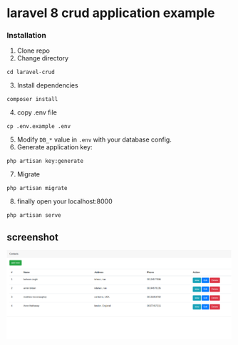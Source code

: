 # laravel 8 crud application example
### Installation
1. Clone repo
2. Change directory
````
cd laravel-crud
````
3. Install dependencies
````
composer install
````
4. copy .env file
````
cp .env.example .env
````
5. Modify `DB_*` value in `.env` with your database config.
6. Generate application key:
````
php artisan key:generate
````
7. Migrate
````
php artisan migrate
````
8. finally open your localhost:8000
````
php artisan serve
````

## screenshot
![alt text](storage/screenshot/1.png)